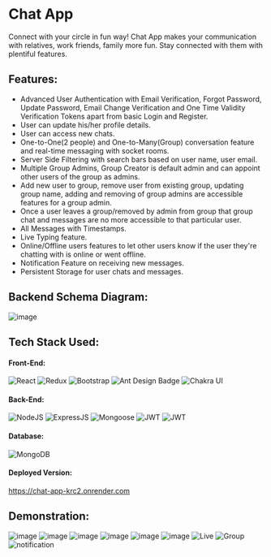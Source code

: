 # Chat App
  Connect with your circle in fun way!
  Chat App makes your communication with relatives, work friends, family more fun. Stay connected with them with plentiful features.
## Features:
 * Advanced User Authentication with Email Verification, Forgot Password, Update Password, Email Change Verification and One Time Validity Verification Tokens apart from basic Login and Register.
 * User can update his/her profile details.
 * User can access new chats.
 * One-to-One(2 people) and One-to-Many(Group) conversation feature and real-time messaging with socket rooms.
 * Server Side Filtering with search bars based on user name, user email.
 * Multiple Group Admins, Group Creator is default admin and can appoint other users of the group as admins.
 * Add new user to group, remove user from existing group, updating group name, adding and removing of group admins are accessible features for a group admin.
 * Once a user leaves a group/removed by admin from group that group chat and messages are no more accessible to that particular user.
 * All Messages with Timestamps.
 * Live Typing feature.
 * Online/Offline users features to let other users know if the user they're chatting with is online or went offline.
 * Notification Feature on receiving new messages.
 * Persistent Storage for user chats and messages.
## Backend Schema Diagram:
![image](https://github.com/adityaganji889/Chat-App/assets/88584574/8ea6f707-2fbc-4188-9809-9664b3bf214a)


## Tech Stack Used:
#### Front-End:
<img alt="React" src="https://img.shields.io/badge/react-%2320232a.svg?style=for-the-badge&logo=react&logoColor=%2361DAFB"/> <img alt="Redux" src="https://img.shields.io/badge/Redux-593D88?style=for-the-badge&logo=redux&logoColor=white"/> <img alt="Bootstrap" src="https://img.shields.io/badge/bootstrap-%23563D7C.svg?style=for-the-badge&logo=bootstrap&logoColor=white"/> <img src="https://img.shields.io/badge/Ant%20Design-0170FE?logo=antdesign&logoColor=fff&style=for-the-badge" alt="Ant Design Badge"> <img alt="Chakra UI" src="https://img.shields.io/badge/Chakra--UI-319795?style=for-the-badge&logo=chakra-ui&logoColor=white"/>

#### Back-End:
<img alt="NodeJS" src="https://img.shields.io/badge/Node.js-43853D?style=for-the-badge&logo=node.js&logoColor=white"/> <img alt="ExpressJS" src="https://img.shields.io/badge/Express.js-000000?style=for-the-badge&logo=express&logoColor=white"/> <img alt="Mongoose" src ="https://img.shields.io/badge/Mongoose-orange?style=for-the-badge&logo=mongodb&logoColor=white"/> <img alt="JWT" src ="https://img.shields.io/badge/JWT-red?style=for-the-badge&logo=JSON+Web+Tokens&logoColor=white"/> <img alt="JWT" src="https://img.shields.io/badge/Socket.io-010101?&style=for-the-badge&logo=Socket.io&logoColor=white"/>

#### Database:
<img alt="MongoDB" src ="https://img.shields.io/badge/MongoDB-4EA94B?style=for-the-badge&logo=mongodb&logoColor=white"/>

#### Deployed Version:
https://chat-app-krc2.onrender.com


## Demonstration:
![image](https://github.com/adityaganji889/Chat-App/assets/88584574/8dd411e2-90c0-42d0-aaa8-f3e9fee35d0a)
![image](https://github.com/adityaganji889/Chat-App/assets/88584574/f210c452-fe96-4aa6-af68-a26994fcf75d)
![image](https://github.com/adityaganji889/Chat-App/assets/88584574/d1fcec0c-4dde-4be6-9271-a9e929b02de3)
![image](https://github.com/adityaganji889/Chat-App/assets/88584574/21db5314-325d-44e3-97eb-4f21038600fb)
![image](https://github.com/adityaganji889/Chat-App/assets/88584574/a37a9318-ad89-4823-b646-4bdbb10f08f9)
![image](https://github.com/adityaganji889/Chat-App/assets/88584574/09f63e05-14a3-4d7a-a05e-8e84274a5e92)
![Live](https://github.com/adityaganji889/Chat-App/assets/88584574/8e49fffb-27bf-4ba6-9f05-f185f6abf8e7)
![Group](https://github.com/adityaganji889/Chat-App/assets/88584574/5b0b0c7f-516e-407f-bf4f-fab6095fdf02)
![notification](https://github.com/adityaganji889/Chat-App/assets/88584574/dac50f06-f93b-4cfd-b7a9-ca7efdc31123)











